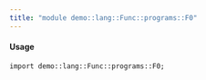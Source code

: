 ```yaml
---
title: "module demo::lang::Func::programs::F0"
---
```


#### Usage

`import demo::lang::Func::programs::F0;`

